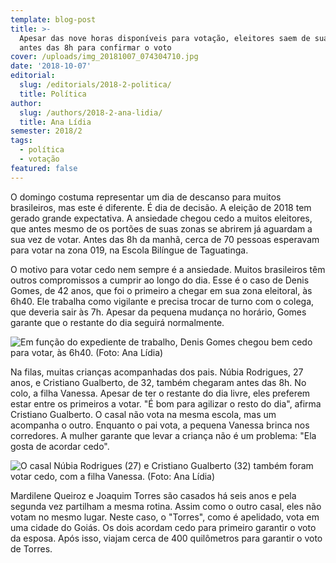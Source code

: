 ```yaml
---
template: blog-post
title: >-
  Apesar das nove horas disponíveis para votação, eleitores saem de suas casas
  antes das 8h para confirmar o voto
cover: /uploads/img_20181007_074304710.jpg
date: '2018-10-07'
editorial:
  slug: /editorials/2018-2-politica/
  title: Política
author:
  slug: /authors/2018-2-ana-lidia/
  title: Ana Lídia
semester: 2018/2
tags:
  - política
  - votação
featured: false
---
```

O domingo costuma representar um dia de descanso para muitos brasileiros, mas este é diferente. É dia de decisão. A eleição de 2018 tem gerado grande expectativa. A ansiedade chegou cedo a muitos eleitores, que antes mesmo de os portões de suas zonas se abrirem já aguardam a sua vez de votar. Antes das 8h da manhã, cerca de 70 pessoas esperavam para votar na zona 019, na Escola Bilíngue de Taguatinga.

O motivo para votar cedo nem sempre é a ansiedade. Muitos brasileiros têm outros compromissos a cumprir ao longo do dia. Esse é o caso de Denis Gomes, de 42 anos, que foi o primeiro a chegar em sua zona eleitoral, às 6h40. Ele trabalha como vigilante e precisa trocar de turno com o colega, que deveria sair às 7h. Apesar da pequena mudança no horário, Gomes garante que o restante do dia seguirá normalmente.

![Em função do expediente de trabalho, Denis Gomes chegou bem cedo para votar, às 6h40. (Foto: Ana Lídia)](/uploads/img_20181007_073444674.jpg)

Na filas, muitas crianças acompanhadas dos pais. Núbia Rodrigues, 27 anos, e Cristiano Gualberto, de 32, também chegaram antes das 8h. No colo, a filha Vanessa.  Apesar de ter o restante do dia livre, eles preferem estar entre os primeiros a votar. "É bom para agilizar o resto do dia", afirma Cristiano Gualberto. O casal não vota na mesma escola, mas um acompanha o outro. Enquanto o pai vota, a pequena Vanessa brinca nos corredores. A mulher garante que levar a criança não é um problema: "Ela gosta de acordar cedo".

![O casal Núbia Rodrigues (27) e Cristiano Gualberto (32) também foram votar cedo, com a filha Vanessa. (Foto: Ana Lídia)](/uploads/img_20181007_074304710.jpg)

Mardilene Queiroz e Joaquim Torres são casados há seis anos e pela segunda vez partilham  a mesma rotina. Assim como o outro casal, eles não votam no mesmo lugar. Neste caso, o "Torres", como é apelidado, vota em uma cidade do Goiás.  Os dois acordam cedo para primeiro garantir o voto da esposa. Após isso, viajam cerca de 400 quilômetros para garantir o voto de Torres.
